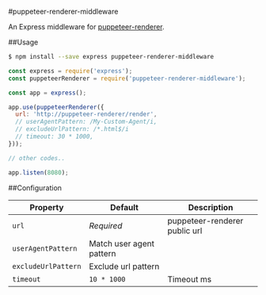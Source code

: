 #puppeteer-renderer-middleware

An Express middleware for [puppeteer-renderer](http://github.com/zenato/puppeteer-renderer).


##Usage

```bash
$ npm install --save express puppeteer-renderer-middleware
```

```js
const express = require('express');
const puppeteerRenderer = require('puppeteer-renderer-middleware');

const app = express();

app.use(puppeteerRenderer({
  url: 'http://puppeteer-renderer/render',
  // userAgentPattern: /My-Custom-Agent/i,
  // excludeUrlPattern: /*.html$/i
  // timeout: 30 * 1000,
}));

// other codes..

app.listen(8080);
```

##Configuration

| Property | Default | Description |
| -------- | ------- | ----------- |
| `url` | *Required* | puppeteer-renderer public url |
| `userAgentPattern` | Match user agent pattern |
| `excludeUrlPattern` | Exclude url pattern |
| `timeout` | `10 * 1000` | Timeout ms |
